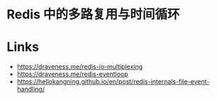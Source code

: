 # Redis 中的多路复用与时间循环

# Links

- https://draveness.me/redis-io-multiplexing
- https://draveness.me/redis-eventloop
- https://hellokangning.github.io/en/post/redis-internals-file-event-handling/
